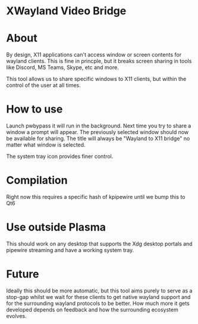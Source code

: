 # XWayland Video Bridge

# About

By design, X11 applications can't access window or screen contents for wayland clients. This is fine in princple, but it breaks screen sharing in tools like Discord, MS Teams, Skype, etc and more.

This tool allows us to share specific windows to X11 clients, but within the control of the user at all times.

# How to use

Launch pwbypass it will run in the background. Next time you try to share a window a prompt will appear.
The previously selected window should now be available for sharing. The title will always be "Wayland to X11 bridge" no matter what window is selected.

The system tray icon provides finer control.

# Compilation

Right now this requires a specific hash of kpipewire until we bump this to Qt6

# Use outside Plasma

This should work on any desktop that supports the Xdg desktop portals and pipewire streaming and have a working system tray.

# Future

Ideally this should be more automatic, but this tool aims purely to serve as a stop-gap whilst we wait for these clients to get native wayland support and for the surrounding wayland protocols to be better. How much more it gets developed depends on feedback and how the surrounding ecosystem evolves.

